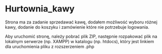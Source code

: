 # Hurtownia_kawy
 
Strona ma za zadanie sprzedawać kawę, dodałem możliwość 
wyboru różnej kawy, dodanie do koszyku i zamówienie 
które nie potrzebuje logowania.

Aby uruchomić stronę, należy pobrać plik ZIP, następnie rozpakować plik na lokalnym serwerze (np. XAMPP) w katalogu (np. htdocs), który jest linkiem dla uruchomienia pliku z rozszerzeniem .php
